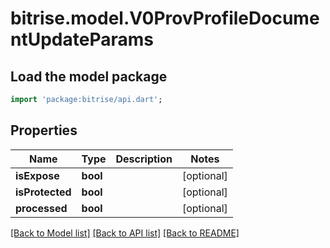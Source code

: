 # bitrise.model.V0ProvProfileDocumentUpdateParams

## Load the model package
```dart
import 'package:bitrise/api.dart';
```

## Properties
Name | Type | Description | Notes
------------ | ------------- | ------------- | -------------
**isExpose** | **bool** |  | [optional] 
**isProtected** | **bool** |  | [optional] 
**processed** | **bool** |  | [optional] 

[[Back to Model list]](../README.md#documentation-for-models) [[Back to API list]](../README.md#documentation-for-api-endpoints) [[Back to README]](../README.md)


